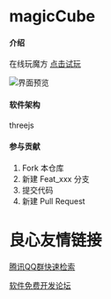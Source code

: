 # magicCube

#### 介绍
在线玩魔方
[点击试玩](http://changjiuxiong.gitee.io/magiccube/)

![界面预览](https://images.gitee.com/uploads/images/2020/0327/104750_4ff8b59d_2665180.png "m.png")

#### 软件架构
threejs

#### 参与贡献

1.  Fork 本仓库
2.  新建 Feat_xxx 分支
3.  提交代码
4.  新建 Pull Request


 # 良心友情链接

[腾讯QQ群快速检索](http://u.720life.cn/s/8cf73f7c)

[软件免费开发论坛](http://u.720life.cn/s/bbb01dc0)